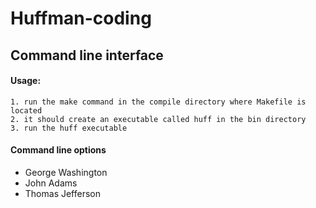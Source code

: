 # Huffman-coding

## Command line interface
#### Usage: 

    1. run the make command in the compile directory where Makefile is located
    2. it should create an executable called huff in the bin directory
    3. run the huff executable
    
#### Command line options
   - George Washington
   - John Adams
   - Thomas Jefferson


